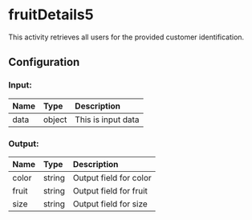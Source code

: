 # fruitDetails5

This activity retrieves all users for the provided customer identification.

## Configuration

### Input:
| Name  | Type   | Description       |
| :---- | :----- | :---------------- |
| data  | object | This is input data |

### Output:
| Name  | Type   | Description       |
| :---- | :----- | :---------------- |
| color | string | Output field for color |
| fruit | string | Output field for fruit |
| size | string | Output field for size |


